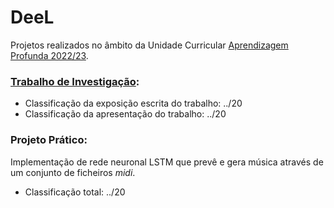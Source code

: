 # DeeL

Projetos realizados no âmbito da Unidade Curricular <ins>Aprendizagem Profunda 2022/23</ins>.

### <a href="https://github.com/sailoring-rgb/PROJECTS/tree/main/Mestrado/1%C2%BA%20Ano/2%C2%BA%20Semestre/Sistemas%20Inteligentes/Aprendizagem%20Profunda/Trabalho%20de%20Investiga%C3%A7%C3%A3o"><b>Trabalho de Investigação</b></a>:

-   Classificação da exposição escrita do trabalho: ../20
-   Classificação da apresentação do trabalho: ../20

### <b>Projeto Prático</b>:

Implementação de rede neuronal LSTM que prevê e gera música através de um conjunto de ficheiros _midi_.

-   Classificação total: ../20
